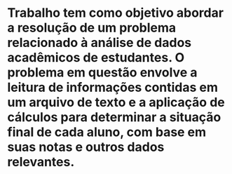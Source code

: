 # Trabalho tem como objetivo abordar a resolução de um problema relacionado à análise de dados acadêmicos de estudantes. O problema em questão envolve a leitura de informações contidas em um arquivo de texto e a aplicação de cálculos para determinar a situação final de cada aluno, com base em suas notas e outros dados relevantes.
